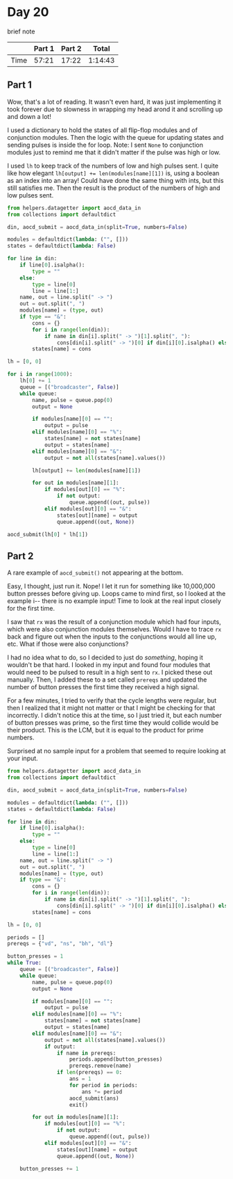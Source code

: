 # Day 20
brief note

|      | Part 1 | Part 2 | Total   |
|------|--------|--------|---------|
| Time | 57:21  | 17:22  | 1:14:43 |

## Part 1
Wow, that's a lot of reading. It wasn't even hard, it was just implementing it took forever due to slowness in wrapping my head arond it and scrolling up and down a lot!

I used a dictionary to hold the states of all flip-flop modules and of conjunction modules. Then the logic with the queue for updating states and sending pulses is inside the for loop. Note: I sent `None` to conjunction modules just to remind me that it didn't matter if the pulse was high or low.

I used `lh` to keep track of the numbers of low and high pulses sent. I quite like how elegant `lh[output] += len(modules[name][1])` is, using a boolean as an index into an array! Could have done the same thing with ints, but this still satisfies me. Then the result is the product of the numbers of high and low pulses sent.
```python
from helpers.datagetter import aocd_data_in
from collections import defaultdict

din, aocd_submit = aocd_data_in(split=True, numbers=False)

modules = defaultdict(lambda: ("", []))
states = defaultdict(lambda: False)

for line in din:
    if line[0].isalpha():
        type = ""
    else:
        type = line[0]
        line = line[1:]
    name, out = line.split(" -> ")
    out = out.split(", ")
    modules[name] = (type, out)
    if type == "&":
        cons = {}
        for i in range(len(din)):
            if name in din[i].split(" -> ")[1].split(", "):
                cons[din[i].split(" -> ")[0] if din[i][0].isalpha() else din[i].split(" -> ")[0][1:]] = False
        states[name] = cons

lh = [0, 0]

for i in range(1000):
    lh[0] += 1
    queue = [("broadcaster", False)]
    while queue:
        name, pulse = queue.pop(0)
        output = None

        if modules[name][0] == "":
            output = pulse
        elif modules[name][0] == "%":
            states[name] = not states[name]
            output = states[name]
        elif modules[name][0] == "&":
            output = not all(states[name].values())

        lh[output] += len(modules[name][1])

        for out in modules[name][1]:
            if modules[out][0] == "%":
                if not output:
                    queue.append((out, pulse))
            elif modules[out][0] == "&":
                states[out][name] = output
                queue.append((out, None))

aocd_submit(lh[0] * lh[1])
```

## Part 2
A rare example of `aocd_submit()` not appearing at the bottom.

Easy, I thought, just run it. Nope! I let it run for something like 10,000,000 button presses before giving up. Loops came to mind first, so I looked at the example i-- there is no example input! Time to look at the real input closely for the first time.

I saw that `rx` was the result of a conjunction module which had four inputs, which were also conjunction modules themselves. Would I have to trace `rx` back and figure out when the inputs to the conjunctions would all line up, etc. What if those were also conjunctions?

I had no idea what to do, so I decided to just do *something*, hoping it wouldn't be that hard. I looked in my input and found four modules that would need to be pulsed to result in a high sent to `rx`. I picked these out manually. Then, I added these to a set called `prereqs` and updated the number of button presses the first time they received a high signal.

For a few minutes, I tried to verify that the cycle lengths were regular, but then I realized that it might not matter or that I might be checking for that incorrectly. I didn't notice this at the time, so I just tried it, but each number of button presses was prime, so the first time they would collide would be their product. This is the LCM, but it is equal to the product for prime numbers.

Surprised at no sample input for a problem that seemed to require looking at your input.
```python
from helpers.datagetter import aocd_data_in
from collections import defaultdict

din, aocd_submit = aocd_data_in(split=True, numbers=False)

modules = defaultdict(lambda: ("", []))
states = defaultdict(lambda: False)

for line in din:
    if line[0].isalpha():
        type = ""
    else:
        type = line[0]
        line = line[1:]
    name, out = line.split(" -> ")
    out = out.split(", ")
    modules[name] = (type, out)
    if type == "&":
        cons = {}
        for i in range(len(din)):
            if name in din[i].split(" -> ")[1].split(", "):
                cons[din[i].split(" -> ")[0] if din[i][0].isalpha() else din[i].split(" -> ")[0][1:]] = False
        states[name] = cons

lh = [0, 0]

periods = []
prereqs = {"vd", "ns", "bh", "dl"}

button_presses = 1
while True:
    queue = [("broadcaster", False)]
    while queue:
        name, pulse = queue.pop(0)
        output = None

        if modules[name][0] == "":
            output = pulse
        elif modules[name][0] == "%":
            states[name] = not states[name]
            output = states[name]
        elif modules[name][0] == "&":
            output = not all(states[name].values())
            if output:
                if name in prereqs:
                    periods.append(button_presses)
                    prereqs.remove(name)
                if len(prereqs) == 0:
                    ans = 1
                    for period in periods:
                        ans *= period
                    aocd_submit(ans)
                    exit()

        for out in modules[name][1]:
            if modules[out][0] == "%":
                if not output:
                    queue.append((out, pulse))
            elif modules[out][0] == "&":
                states[out][name] = output
                queue.append((out, None))

    button_presses += 1
```